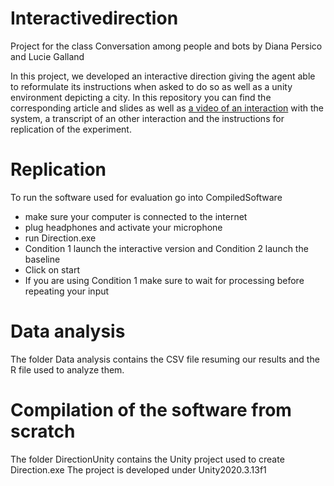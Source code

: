 # Interactivedirection
Project for the class Conversation among people and bots by Diana Persico and Lucie Galland

In this project, we developed an interactive direction giving the agent able to reformulate its instructions when asked to do so as well as a unity environment depicting a city.
In this repository you can find the corresponding article and slides as well as [a video of an interaction](https://drive.google.com/file/d/1wvjuK6MQV8y7tgmuZc0l9U6Gn9l3W-wg/view?usp=sharing) with the system, a transcript of an other interaction and the instructions for replication of the experiment.
# Replication

To run the software used for evaluation go into CompiledSoftware
- make sure your computer is connected to the internet
- plug headphones and activate your microphone
- run Direction.exe
- Condition 1 launch the interactive version and Condition 2 launch the baseline
- Click on start
- If you are using Condition 1 make sure to wait for processing before repeating your input

# Data analysis

The folder Data analysis contains the CSV file resuming our results and the R file used to analyze them.

# Compilation of the software from scratch

The folder DirectionUnity contains the Unity project used to create Direction.exe
The project is developed under Unity2020.3.13f1


